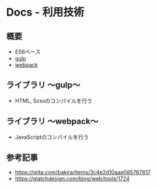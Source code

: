# Docs - 利用技術


## 概要
* ES6ベース
* [gulp](https://gulpjs.com)
* [webpack](https://webpack.js.org)


## ライブラリ ～gulp～
* HTML, Scssのコンパイルを行う


## ライブラリ ～webpack～
* JavaScriptのコンパイルを行う


## 参考記事
* https://qiita.com/bakira/items/3c4e2d10aae085767817
* https://glatchdesign.com/blog/web/tools/1724